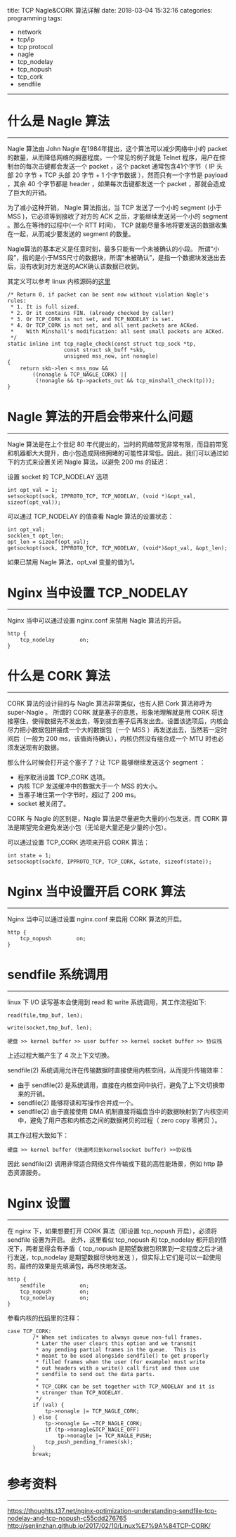 title: TCP Nagle&CORK 算法详解
date: 2018-03-04 15:32:16
categories: programming
tags:
- network
- tcp/ip
- tcp protocol
- nagle
- tcp_nodelay
- tcp_nopush
- tcp_cork
- sendfile
---

# 什么是 Nagle 算法
---

Nagle 算法由 John Nagle 在1984年提出，这个算法可以减少网络中小的 packet 的数量，从而降低网络的拥塞程度。一个常见的例子就是 Telnet 程序，用户在控制台的每次击键都会发送一个 packet ，这个 packet 通常包含41个字节（ IP 头部 20 字节 + TCP 头部 20 字节 + 1 个字节数据 ），然而只有一个字节是 payload ，其余 40 个字节都是 header ，如果每次击键都发送一个 packet ，那就会造成了巨大的开销。

<!--more-->

为了减小这种开销， Nagle 算法指出，当 TCP 发送了一个小的 segment (小于 MSS )，它必须等到接收了对方的 ACK 之后，才能继续发送另一个小的 segment 。那么在等待的过程中(一个 RTT 时间)， TCP 就能尽量多地将要发送的数据收集在一起，从而减少要发送的 segment 的数量。

Nagle算法的基本定义是任意时刻，最多只能有一个未被确认的小段。 所谓“小段”，指的是小于MSS尺寸的数据块，所谓“未被确认”，是指一个数据块发送出去后，没有收到对方发送的ACK确认该数据已收到。

其定义可以参考 linux 内核源码的[这里](https://elixir.bootlin.com/linux/v3.4.113/source/net/ipv4/tcp_output.c#L1393)

```
/* Return 0, if packet can be sent now without violation Nagle's rules:
 * 1. It is full sized.
 * 2. Or it contains FIN. (already checked by caller)
 * 3. Or TCP_CORK is not set, and TCP_NODELAY is set.
 * 4. Or TCP_CORK is not set, and all sent packets are ACKed.
 *    With Minshall's modification: all sent small packets are ACKed.
 */
static inline int tcp_nagle_check(const struct tcp_sock *tp,
				  const struct sk_buff *skb,
				  unsigned mss_now, int nonagle)
{
	return skb->len < mss_now &&
		((nonagle & TCP_NAGLE_CORK) ||
		 (!nonagle && tp->packets_out && tcp_minshall_check(tp)));
}
```


# Nagle 算法的开启会带来什么问题
---

Nagle 算法是在上个世纪 80 年代提出的，当时的网络带宽非常有限，而目前带宽和机器都大大提升，由小包造成网络拥堵的可能性非常低。因此，我们可以通过如下的方式来设置关闭 Nagle 算法，以避免 200 ms 的延迟：

设置 socket 的 TCP_NODELAY 选项

```
int opt_val = 1;
setsockopt(sock, IPPROTO_TCP, TCP_NODELAY, (void *)&opt_val, sizeof(opt_val));
```

可以通过 TCP_NODELAY 的值查看 Nagle 算法的设置状态：

```
int opt_val;
socklen_t opt_len;
opt_len = sizeof(opt_val);
getsockopt(sock, IPPROTO_TCP, TCP_NODELAY, (void*)&opt_val, &opt_len);
```

如果已禁用 Nagle 算法，opt_val 变量的值为1。


# Nginx 当中设置 TCP_NODELAY
---

Nginx 当中可以通过设置 nginx.conf 来禁用 Nagle 算法的开启。

```
http {
    tcp_nodelay        on;
}
```

# 什么是 CORK 算法
---

CORK 算法的设计目的与 Nagle 算法非常类似，也有人把 Cork 算法称呼为 super-Nagle 。 所谓的 CORK 就是塞子的意思，形象地理解就是用 CORK 将连接塞住，使得数据先不发出去，等到拔去塞子后再发出去。设置该选项后，内核会尽力把小数据包拼接成一个大的数据包（一个 MSS ）再发送出去，当然若一定时间后（一般为 200 ms，该值尚待确认），内核仍然没有组合成一个 MTU 时也必须发送现有的数据。

那么什么时候会打开这个塞子了？让 TCP 能够继续发送这个 segment ：

* 程序取消设置 TCP_CORK 选项。
* 内核 TCP 发送缓冲中的数据大于一个 MSS 的大小。
* 当塞子堵住第一个字节时，超过了 200 ms。
* socket 被关闭了。

CORK 与 Nagle 的区别是，Nagle 算法是尽量避免大量的小包发送，而 CORK 算法是期望完全避免发送小包（无论是大量还是少量的小包）。

可以通过设置 TCP_CORK 选项来开启 CORK 算法：

```
int state = 1;
setsockopt(sockfd, IPPROTO_TCP, TCP_CORK, &state, sizeof(state));
```

# Nginx 当中设置开启 CORK 算法
---

Nginx 当中可以通过设置 nginx.conf 来启用 CORK 算法的开启。

```
http {
    tcp_nopush        on;
}
```

# sendfile 系统调用
---

linux 下 I/O 读写基本会使用到 read 和 write 系统调用，其工作流程如下:

```
read(file,tmp_buf, len);

write(socket,tmp_buf, len);

硬盘 >> kernel buffer >> user buffer >> kernel socket buffer >> 协议栈
```

上述过程大概产生了 4 次上下文切换。

sendfile(2) 系统调用允许在传输数据时直接使用内核空间，从而提升传输效率：

* 由于 sendfile(2) 是系统调用，直接在内核空间中执行，避免了上下文切换带来的开销。
* sendfile(2) 能够将读和写操作合并成一个。
* sendfile(2) 由于直接使用 DMA 机制直接将磁盘当中的数据映射到了内核空间中，避免了用户态和内核态之间的数据拷贝的过程（ zero copy 零拷贝 ）。

其工作过程大致如下：

```
硬盘 >> kernel buffer (快速拷贝到kernelsocket buffer) >>协议栈
```

因此 sendfile(2) 调用非常适合网络文件传输或下载的高性能场景，例如 http 静态资源服务。

# Nginx 设置
---

在 nginx 下，如果想要打开 CORK 算法（即设置 tcp_nopush 开启），必须将 sendfile 设置为开启。 此外，这里看似 tcp_nopush 和 tcp_nodelay 都开启的情况下，两者显得会有矛盾（ tcp_nopush 是期望数据包积累到一定程度之后才进行发送，tcp_nodelay 是期望数据尽快地发送 ），但实际上它们是可以一起使用的，最终的效果是先填满包，再尽快地发送。

```
http {
    sendfile           on;
    tcp_nopush         on;
    tcp_nodelay        on;
}
```

参看内核的[代码](https://elixir.bootlin.com/linux/latest/source/net/ipv4/tcp.c#L2697)里的注释：

```
case TCP_CORK:
		/* When set indicates to always queue non-full frames.
		 * Later the user clears this option and we transmit
		 * any pending partial frames in the queue.  This is
		 * meant to be used alongside sendfile() to get properly
		 * filled frames when the user (for example) must write
		 * out headers with a write() call first and then use
		 * sendfile to send out the data parts.
		 *
		 * TCP_CORK can be set together with TCP_NODELAY and it is
		 * stronger than TCP_NODELAY.
		 */
		if (val) {
			tp->nonagle |= TCP_NAGLE_CORK;
		} else {
			tp->nonagle &= ~TCP_NAGLE_CORK;
			if (tp->nonagle&TCP_NAGLE_OFF)
				tp->nonagle |= TCP_NAGLE_PUSH;
			tcp_push_pending_frames(sk);
		}
		break;
```

# 参考资料
---
https://thoughts.t37.net/nginx-optimization-understanding-sendfile-tcp-nodelay-and-tcp-nopush-c55cdd276765
http://senlinzhan.github.io/2017/02/10/Linux%E7%9A%84TCP-CORK/
